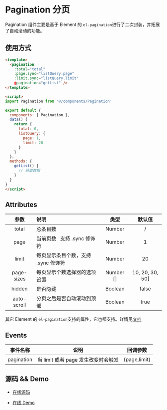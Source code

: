 # Pagination 分页 <Badge text="v3.9.2+"/>

Pagination 组件主要是基于 Element 的 `el-pagination`进行了二次封装，并拓展了自动滚动的功能。

## 使用方式

```html
<template>
  <pagination
    :total="total"
    :page.sync="listQuery.page"
    :limit.sync="listQuery.limit"
    @pagination="getList" />
</template>

<script>
import Pagination from '@/components/Pagination'

export default {
  components: { Pagination },
  data() {
    return {
      total: 0,
      listQuery: {
        page: 1,
        limit: 20
      }
    }
  },
  methods: {
    getList() {
      // 获取数据
    }
  }
}
</script>
```

## Attributes

|    参数     | 说明                                |   类型    |     默认值      |
| :---------: | :---------------------------------- | :-------: | :-------------: |
|    total    | 总条目数                            |  Number   |        /        |
|    page     | 当前页数   支持 .sync 修饰符        |  Number   |        1        |
|    limit    | 每页显示条目个数，支持 .sync 修饰符 |  Number   |       20        |
| page-sizes  | 每页显示个数选择器的选项设置        | Number [] | 10, 20, 30, 50] |  |
|   hidden    | 是否隐藏                            |  Boolean  |      false      |
| auto-scroll | 分页之后是否自动滚动到顶部          |  Boolean  |      true       |

其它 Element 的 `el-pagination`支持的属性，它也都支持。详情见[文档](http://element.eleme.io/#/zh-CN/component/pagination)

## Events

| 事件名称   | 说明                                | 回调参数     |
| ---------- | ----------------------------------- | ------------ |
| pagination | 当 limit 或者 page 发生改变时会触发 | {page,limit} |

## 源码 && Demo

- [在线源码](https://github.com/PanJiaChen/vue-element-admin/blob/master/src/components/Pagination/index.vue)

- [在线 Demo](https://panjiachen.github.io/vue-element-admin/#/table/complex-table)
